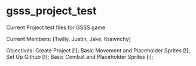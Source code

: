 # gsss_project_test
 Current Project test files for GSSS game

 Current Members: [Twilly, Justin, Jake, Krawnchy]

 Objectives:
 Create Project [!];
 Basic Movement and Placeholder Sprites [!];
 Set Up Github [!];
 Basic Combat and Placeholder Sprites [i];
